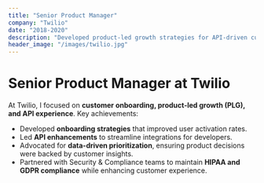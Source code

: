 ```yaml
---
title: "Senior Product Manager"
company: "Twilio"
date: "2018-2020"
description: "Developed product-led growth strategies for API-driven customer onboarding."
header_image: "/images/twilio.jpg"
---
```


# Senior Product Manager at Twilio

At Twilio, I focused on **customer onboarding, product-led growth (PLG), and API experience**. Key achievements:

- Developed **onboarding strategies** that improved user activation rates.
- Led **API enhancements** to streamline integrations for developers.
- Advocated for **data-driven prioritization**, ensuring product decisions were backed by customer insights.
- Partnered with Security & Compliance teams to maintain **HIPAA and GDPR compliance** while enhancing customer experience.
